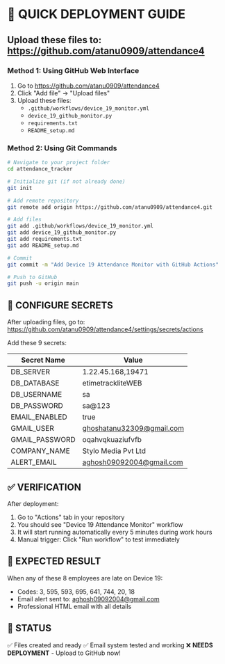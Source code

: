 # 🚀 QUICK DEPLOYMENT GUIDE

## Upload these files to: https://github.com/atanu0909/attendance4

### Method 1: Using GitHub Web Interface

1. Go to https://github.com/atanu0909/attendance4
2. Click "Add file" → "Upload files"
3. Upload these files:
   - `.github/workflows/device_19_monitor.yml`
   - `device_19_github_monitor.py`
   - `requirements.txt`
   - `README_setup.md`

### Method 2: Using Git Commands

```bash
# Navigate to your project folder
cd attendance_tracker

# Initialize git (if not already done)
git init

# Add remote repository
git remote add origin https://github.com/atanu0909/attendance4.git

# Add files
git add .github/workflows/device_19_monitor.yml
git add device_19_github_monitor.py
git add requirements.txt
git add README_setup.md

# Commit
git commit -m "Add Device 19 Attendance Monitor with GitHub Actions"

# Push to GitHub
git push -u origin main
```

## 🔐 CONFIGURE SECRETS

After uploading files, go to:
https://github.com/atanu0909/attendance4/settings/secrets/actions

Add these 9 secrets:

| Secret Name | Value |
|-------------|-------|
| DB_SERVER | 1.22.45.168,19471 |
| DB_DATABASE | etimetrackliteWEB |
| DB_USERNAME | sa |
| DB_PASSWORD | sa@123 |
| EMAIL_ENABLED | true |
| GMAIL_USER | ghoshatanu32309@gmail.com |
| GMAIL_PASSWORD | oqahvqkuaziufvfb |
| COMPANY_NAME | Stylo Media Pvt Ltd |
| ALERT_EMAIL | aghosh09092004@gmail.com |

## ✅ VERIFICATION

After deployment:
1. Go to "Actions" tab in your repository
2. You should see "Device 19 Attendance Monitor" workflow
3. It will start running automatically every 5 minutes during work hours
4. Manual trigger: Click "Run workflow" to test immediately

## 📧 EXPECTED RESULT

When any of these 8 employees are late on Device 19:
- Codes: 3, 595, 593, 695, 641, 744, 20, 18
- Email alert sent to: aghosh09092004@gmail.com
- Professional HTML email with all details

## 🎯 STATUS

✅ Files created and ready
✅ Email system tested and working
❌ **NEEDS DEPLOYMENT** - Upload to GitHub now!
